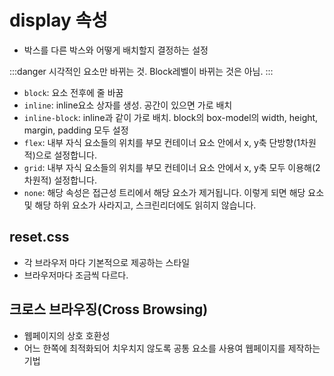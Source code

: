 # display 속성

- 박스를 다른 박스와 어떻게 배치할지 결정하는 설정

:::danger
시각적인 요소만 바뀌는 것. Block레벨이 바뀌는 것은 아님.
:::

- `block`: 요소 전후에 줄 바꿈
- `inline`: inline요소 상자를 생성. 공간이 있으면 가로 배치
- `inline-block`: inline과 같이 가로 배치. block의 box-model의 width, height, margin, padding 모두 설정
- `flex`: 내부 자식 요소들의 위치를 부모 컨테이너 요소 안에서 x, y축 단방향(1차원적)으로 설정합니다.
- `grid`: 내부 자식 요소들의 위치를 부모 컨테이너 요소 안에서 x, y축 모두 이용해(2차원적) 설정합니다.
- `none`: 해당 속성은 접근성 트리에서 해당 요소가 제거됩니다. 이렇게 되면 해당 요소 및 해당 하위 요소가 사라지고, 스크린리더에도 읽히지 않습니다.


## reset.css

- 각 브라우저 마다 기본적으로 제공하는 스타일
- 브라우저마다 조금씩 다르다.

## 크로스 브라우징(Cross Browsing)

- 웹페이지의 상호 호환성
- 어느 한쪽에 최적화되어 치우치지 않도록 공통 요소를 사용여 웹페이지를 제작하는 기법
